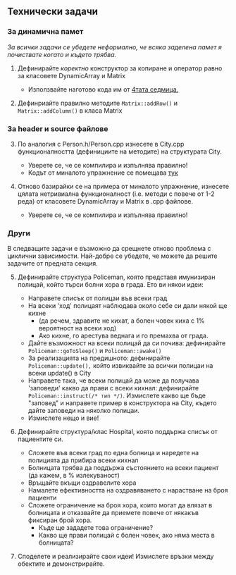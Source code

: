 ## Технически задачи 

### За динамична памет

_За всички задачи се убедете неформално, че всяка заделена памет я почиствате когато и където трябва._

1. Дефинирайте *коректно* конструктор за копиране и оператор равно за класовете DynamicArray и Matrix
    * Използвайте наготово кода им от [4тата седмица.](../04.sources)

2. Дефинриайте правилно методите `Matrix::addRow()` и `Matrix::addColumn()` в класа Matrix

### За header и source файлове

3. По аналогия с Person.h/Person.cpp изнесете в City.cpp функционалността (дефинициите на методите) на структурата City.
    * Уверете се, че се компилира и изпълнява правилно!
    * Кодът от миналото упражнение се помещава [тук](../05.sources)

4. Отново базирайки се на примера от миналото упражнение, изнесете цялата нетривиална функционалност (i.e. методи с повече от 1-2 реда) от класовете DynamicArray и Matrix в .cpp файлове.
    * Уверете се, че се компилира и изпълнява правилно!

### Други

В следващите задачи е възможно да срещнете отново проблема с циклични зависимости. Най-добре се убедете, че можете да решите задачите от предната секция.

5. Дефинирайте структура Policeman, която представя имунизиран полицай, който търси болни хора в града. Ето ви някои идеи:
    * Направете списък от полицаи във всеки град
    * На всеки 'ход' полицаят наблюдава около себе си дали някой ще кихне 
        * (да речем, здравите не кихат, а болен човек киха с 1% вероятност на всеки ход)
        * Ако кихне, го арестува веднага и го премахва от града.
    * Дайте възможност на всеки полицай да си почива: дефинирайте `Policeman::goToSleep()` и `Policeman::awake()`
    * За реализацията на предишното: дефинирайте `Policeman::update(),` който извиквайте за всички полицаи на всеки update() в City 
    * Направете така, че всеки полицай да може да получава 'заповеди' какво да прави с всеки кихнал: дефинирайте `Policeman::instruct(/* тип */)`. Измислете какво ще бъде "заповед" и направете пример в конструктора на City, където дайте заповеди на няколко полицаи.
    * Измислете нещо и вие!

5. Дефинирайте структура/клас Hospital, която поддържа списък от пациентите си.
    * Сложете във всеки град по една болница и наредете на полицията да прибира всеки кихнал
    * Болницата трябва да поддържа състоянието на всеки пациент (да кажем, в % излекуваност)
    * Връщайте вкъщи оздравелите хора
    * Намалете ефективността на оздравяването с нарастване на броя пациенти
    * Сложете ограничение на броя хора, които могат да влязат в болницата и отказвайте да приемете повече от някакъв фиксиран брой хора. 
        * Къде ще зададете това ограничение?
        * Какво ще прави полицай с болен човек, ако няма места в болницата?

6. Споделете и реализирайте свои идеи! Измислете връзки между обектите и демонстрирайте.
